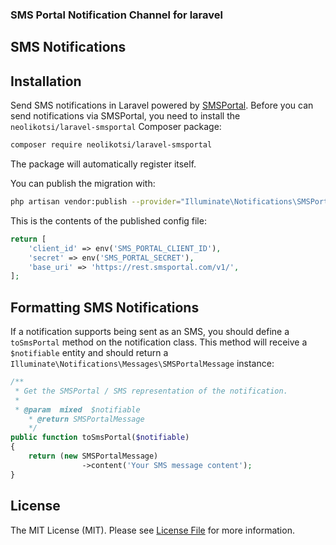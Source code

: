 ### SMS Portal Notification Channel for laravel

## SMS Notifications

## Installation

Send SMS notifications in Laravel powered by [SMSPortal](https://www.smsportal.com/). Before you can send notifications via SMSPortal, you need to install the `neolikotsi/laravel-smsportal` Composer package:

```bash
composer require neolikotsi/laravel-smsportal
```

The package will automatically register itself.

You can publish the migration with:

```bash
php artisan vendor:publish --provider="Illuminate\Notifications\SMSPortalServiceProvider"
```

This is the contents of the published config file:

```php
return [
    'client_id' => env('SMS_PORTAL_CLIENT_ID'),
    'secret' => env('SMS_PORTAL_SECRET'),
    'base_uri' => 'https://rest.smsportal.com/v1/',
];
```

## Formatting SMS Notifications

If a notification supports being sent as an SMS, you should define a `toSmsPortal` method on the notification class. This method will receive a `$notifiable` entity and should return a `Illuminate\Notifications\Messages\SMSPortalMessage` instance:

```php
/**
 * Get the SMSPortal / SMS representation of the notification.
 *
 * @param  mixed  $notifiable
    * @return SMSPortalMessage
    */
public function toSmsPortal($notifiable)
{
    return (new SMSPortalMessage)
                ->content('Your SMS message content');
}
```

## License

The MIT License (MIT). Please see [License File](LICENSE) for more information.